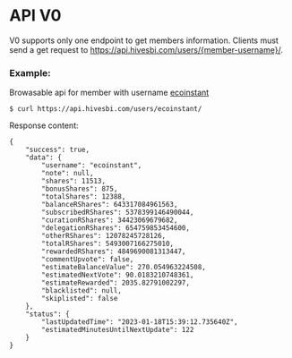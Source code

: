 API V0
======

V0 supports only one endpoint to get members information. Clients must send a get request to https://api.hivesbi.com/users/{member-username}/.

### Example:


Browasable api for member with username [ecoinstant](https://api.hivesbi.com/users/ecoinstant/)

~~~
$ curl https://api.hivesbi.com/users/ecoinstant/
~~~

Response content:

~~~
{
    "success": true,
    "data": {
        "username": "ecoinstant",
        "note": null,
        "shares": 11513,
        "bonusShares": 875,
        "totalShares": 12388,
        "balanceRShares": 643317084961563,
        "subscribedRShares": 5378399146490044,
        "curationRShares": 34423069679682,
        "delegationRShares": 654759853454600,
        "otherRShares": 12078245728126,
        "totalRShares": 5493007166275010,
        "rewardedRShares": 4849690081313447,
        "commentUpvote": false,
        "estimateBalanceValue": 270.054963224508,
        "estimatedNextVote": 90.0183210748361,
        "estimateRewarded": 2035.82791002297,
        "blacklisted": null,
        "skiplisted": false
    },
    "status": {
        "lastUpdatedTime": "2023-01-18T15:39:12.735640Z",
        "estimatedMinutesUntilNextUpdate": 122
    }
}
~~~
